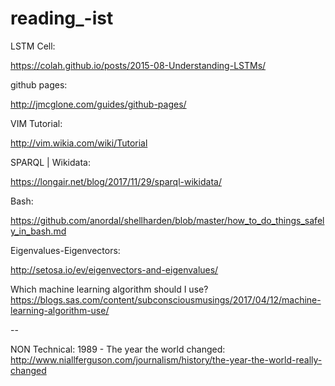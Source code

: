 # reading_-ist
LSTM Cell:

https://colah.github.io/posts/2015-08-Understanding-LSTMs/


github pages:

http://jmcglone.com/guides/github-pages/


VIM Tutorial:

http://vim.wikia.com/wiki/Tutorial


SPARQL | Wikidata:

https://longair.net/blog/2017/11/29/sparql-wikidata/


Bash: 

https://github.com/anordal/shellharden/blob/master/how_to_do_things_safely_in_bash.md


Eigenvalues-Eigenvectors:

http://setosa.io/ev/eigenvectors-and-eigenvalues/


Which machine learning algorithm should I use?
https://blogs.sas.com/content/subconsciousmusings/2017/04/12/machine-learning-algorithm-use/

--


NON Technical:
1989 - The year the world changed:
http://www.niallferguson.com/journalism/history/the-year-the-world-really-changed
